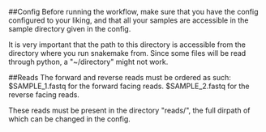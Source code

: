 ##Config
Before running the workflow, make sure that you have the config configured
to your liking, and that all your samples are accessible in the sample
directory given in the config.

It is very important that the path to this directory is accessible from the directory where you run snakemake from.
Since some files will be read through python, a "~/directory" might not work.


##Reads
The forward and reverse reads must be ordered as such:
$SAMPLE_1.fastq for the forward facing reads.
$SAMPLE_2.fastq for the reverse facing reads.

These reads must be present in the directory "reads/", the full dirpath of which
can be changed in the config.


